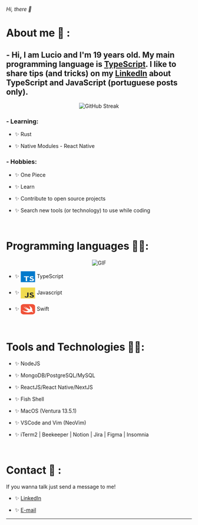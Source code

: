 *Hi, there 👋*
# About me 💬 :

## - Hi, I am Lucio  and I'm 19 years old. My main programming language is [TypeScript](https://www.typescriptlang.org). I like to share tips (and tricks) on my [LinkedIn](https://www.linkedin.com/in/lucioandradejr) about TypeScript and JavaScript (portuguese posts only).

<div  align="center">
  <p>

![GitHub Streak](https://streak-stats.demolab.com/?user=lucioroadtoglory&theme=dark)

  </p>
</div>
  
### - Learning:

- ✨ Rust

- ✨ Native Modules - React Native

### - Hobbies:

- ✨ One Piece

- ✨ Learn

- ✨ Contribute to open source projects

- ✨ Search new tools (or technology) to use while coding

</br>

# Programming languages 👨‍💻:

<div  align="center">
  <img      width="300"  alt="GIF"  align="center"  src="https://c.tenor.com/RyRSYTTNxOgAAAAC/vinsmoke-sanji-cooking.gif">
</div>

- ✨ <img align="center" alt="typescript" height="30" width="40" src="https://raw.githubusercontent.com/devicons/devicon/master/icons/typescript/typescript-original.svg"> TypeScript

- ✨ <img align="center" alt="typescript" height="30" width="40" src="https://raw.githubusercontent.com/devicons/devicon/master/icons/javascript/javascript-original.svg"> Javascript 

- ✨ <img align="center" alt="typescript" height="30" width="40" src="https://raw.githubusercontent.com/devicons/devicon/master/icons/swift/swift-original.svg"> Swift

</br>

# Tools and Technologies 👨‍💻:

- ✨ NodeJS

- ✨ MongoDB/PostgreSQL/MySQL

- ✨ ReactJS/React Native/NextJS

- ✨ Fish Shell

- ✨ MacOS (Ventura 13.5.1)

- ✨ VSCode and Vim (NeoVim)

- ✨ iTerm2 | Beekeeper | Notion | Jira | Figma | Insomnia

</br>

# Contact 📧 :

If you wanna talk just send a message to me!

- ✨ <a href="https://linkedin.com/in/lucioandradejr">LinkedIn</a>

- ✨ <a href="mailto:lucioandradejr@gmail.com">E-mail</a>

---
